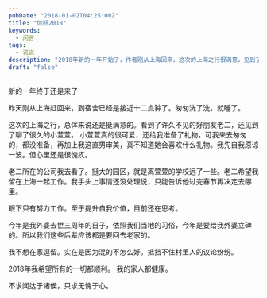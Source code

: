 ```yaml
---
pubDate: "2018-01-02T04:25:00Z"
title: "你好2018"
keywords:
  - 闲言
tags:
  - 说说
description: "2018年新的一年开始了，作者刚从上海回来，这次的上海之行很满意，见到了好朋友和小萱萱。虽然没有准备礼物，但作者还是感到愧疚。作者去了老二所在的公司，考虑是否留在上海工作。目前作者只想努力工作，提升自我价值还在思考。今年是外婆去世三周年，按照当地习俗要给外婆立碑，所以作者要回老家。作者不想在家逗留，因为混得不好，受不了村里人的议论。作者希望2018年一切顺利，家人健康，只求无愧于心。"
draft: "false"
---
```


新的一年终于还是来了 
<p>昨天刚从上海赶回来，到宿舍已经是接近十二点钟了。匆匆洗了洗，就睡了。</p>
<p>这次的上海之行，总体来说还是挺满意的。看到了许久不见的好朋友老二，还见到了聊了很久的小萱萱。 小萱萱真的很可爱，还给我准备了礼物，可我来去匆匆的，都没准备，再加上我这直男审美，真不知道她会喜欢什么礼物。我先自我原谅一波。但心里还是很愧疚。</p>
<p>老二所在的公司我去看了。挺大的园区，就是离萱萱的学校远了一些。老二希望我留在上海一起工作。我手头上事情还没处理说，只能告诉他过完春节再决定去哪里。</p>
<p>眼下只有努力工作。至于提升自我价值，目前还在思考。</p>
<p>今年是我外婆去世三周年的日子，依照我们当地的习俗，今年是要给我外婆立碑的。所以我们这些后辈应该都是要回去老家的。</p>
<p>我不想在家逗留。实在是因为混的不怎么好。抵挡不住村里人的议论纷纷。</p>
<p>2018年我希望所有的一切都顺利。 我的家人都健康。</p>
<p>不求闻达于诸侯，只求无愧于心。</p>